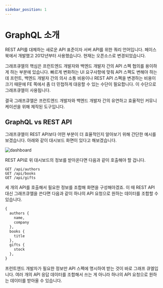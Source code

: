 ```yaml
---
sidebar_position: 1
---
```


# GraphQL 소개

REST API를 대체하는 새로운 API 표준이자 서버 API를 위한 쿼리 언어입니다. 페이스북에서 개발했고 2012년부터 사용했습니다. 현재는 오픈소스로 변경되었습니다. 

그래프큐엘의 핵심은 프런트엔드 개발자와 백엔드 개발자 간의 API 스펙 협의를 용이하게 하는 부분에 있습니다. 빠르게 변화하는 UI 요구사항에 맞춰 API 스펙도 변해야 하는데 프런트, 백엔드 개발자 간의 의사 소통 비용이나 REST API 스펙을 변경하는 비용이 크기 때문에 FE 쪽에서 좀 더 민첩하게 대응할 수 있는 수단이 필요합니다. 이 수단으로 그래프큐엘이 사용됩니다.

결국 그래프큐엘은 프런트엔드 개발자와 백엔드 개발자 간의 유연하고 효율적인 커뮤니케이션을 위해 제작된 도구입니다.

## GraphQL vs REST API

그래프큐엘이 REST API보다 어떤 부분이 더 효율적인지 알아보기 위해 간단한 예시를 보겠습니다.
아래와 같이 대시보드 화면이 있다고 해보겠습니다.

![dashboard](img/dashboard.png)

REST API로 위 대시보드의 정보를 받아온다면 다음과 같이 호출해야 할 겁니다.

```
GET /api/authors
GET /api/books
GET /api/gifts
```

세 개의 API를 호출해서 필요한 정보를 조합해 화면을 구성해야겠죠. 이 때 REST API 대신 그래프큐엘을 쓴다면 다음과 같이 하나의 API 요청으로 원하는 데이터를 조합할 수 있습니다.

```graphql
{
  authors {
    name,
    company
  },
  books {
    title
  },
  gifts {
    stock
  },
}
```

프런트엔드 개발자가 필요한 정보만 API 스펙에 명시하여 받는 것이 바로 그래프 큐엘입니다. 여러 개의 API 응답 데이터를 조합해서 쓰는 게 아니라 하나의 API 요청으로 원하는 데이터를 받아올 수 있습니다.